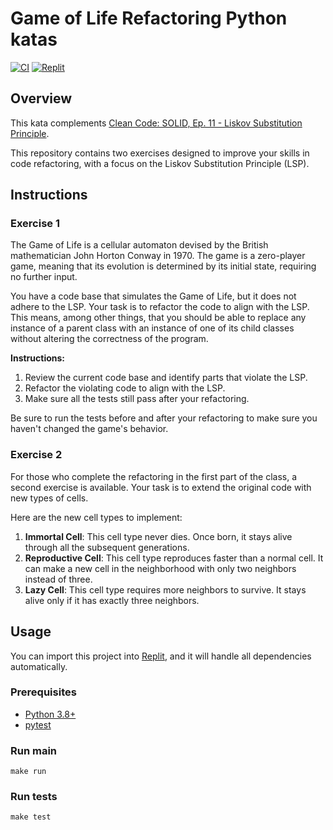 # Game of Life Refactoring Python katas

[![CI](https://github.com/Coding-Cuddles/game-of-life-refactoring-python-kata/actions/workflows/main.yml/badge.svg)](https://github.com/Coding-Cuddles/game-of-life-refactoring-python-kata/actions/workflows/main.yml)
[![Replit](https://replit.com/badge?caption=Try%20with%20Replit&variant=small)](https://replit.com/new/github/Coding-Cuddles/game-of-life-refactoring-python-kata)

## Overview

This kata complements [Clean Code: SOLID, Ep. 11 - Liskov Substitution Principle](https://cleancoders.com/episode/clean-code-episode-11-p1).

This repository contains two exercises designed to improve your skills in
code refactoring, with a focus on the Liskov Substitution Principle (LSP).

## Instructions

### Exercise 1

The Game of Life is a cellular automaton devised by the British mathematician
John Horton Conway in 1970. The game is a zero-player game, meaning that its
evolution is determined by its initial state, requiring no further input.

You have a code base that simulates the Game of Life, but it does not adhere to
the LSP. Your task is to refactor the code to align with the LSP. This means,
among other things, that you should be able to replace any instance of a parent
class with an instance of one of its child classes without altering the
correctness of the program.

**Instructions:**

1. Review the current code base and identify parts that violate the LSP.
2. Refactor the violating code to align with the LSP.
3. Make sure all the tests still pass after your refactoring.

Be sure to run the tests before and after your refactoring to make sure you
haven't changed the game's behavior.

### Exercise 2

For those who complete the refactoring in the first part of the class, a second
exercise is available. Your task is to extend the original code with new types
of cells.

Here are the new cell types to implement:

1. **Immortal Cell**: This cell type never dies. Once born, it stays alive
   through all the subsequent generations.
2. **Reproductive Cell**: This cell type reproduces faster than a normal cell.
   It can make a new cell in the neighborhood with only two neighbors instead of
   three.
3. **Lazy Cell**: This cell type requires more neighbors to survive. It stays
   alive only if it has exactly three neighbors.

## Usage

You can import this project into [Replit](https://replit.com), and it will
handle all dependencies automatically.

### Prerequisites

* [Python 3.8+](https://www.python.org/)
* [pytest](https://pytest.org)

### Run main

```console
make run
```

### Run tests

```console
make test
```
